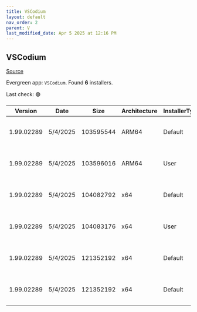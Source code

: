 ```yaml
---
title: VSCodium
layout: default
nav_order: 2
parent: V
last_modified_date: Apr 5 2025 at 12:16 PM
---
```


## VSCodium

[Source](https://vscodium.com)

Evergreen app: `VSCodium`. Found **6** installers.

Last check: 🟢

| Version    | Date     | Size      | Architecture | InstallerType | Type | URI                                                                                                                                                                                                                              |
| ---------- | -------- | --------- | ------------ | ------------- | ---- | -------------------------------------------------------------------------------------------------------------------------------------------------------------------------------------------------------------------------------- |
| 1.99.02289 | 5/4/2025 | 103595544 | ARM64        | Default       | exe  | [https://github.com/VSCodium/vscodium/releases/download/1.99.02289/VSCodiumSetup-arm64-1.99.02289.exe](https://github.com/VSCodium/vscodium/releases/download/1.99.02289/VSCodiumSetup-arm64-1.99.02289.exe)                     |
| 1.99.02289 | 5/4/2025 | 103596016 | ARM64        | User          | exe  | [https://github.com/VSCodium/vscodium/releases/download/1.99.02289/VSCodiumUserSetup-arm64-1.99.02289.exe](https://github.com/VSCodium/vscodium/releases/download/1.99.02289/VSCodiumUserSetup-arm64-1.99.02289.exe)             |
| 1.99.02289 | 5/4/2025 | 104082792 | x64          | Default       | exe  | [https://github.com/VSCodium/vscodium/releases/download/1.99.02289/VSCodiumSetup-x64-1.99.02289.exe](https://github.com/VSCodium/vscodium/releases/download/1.99.02289/VSCodiumSetup-x64-1.99.02289.exe)                         |
| 1.99.02289 | 5/4/2025 | 104083176 | x64          | User          | exe  | [https://github.com/VSCodium/vscodium/releases/download/1.99.02289/VSCodiumUserSetup-x64-1.99.02289.exe](https://github.com/VSCodium/vscodium/releases/download/1.99.02289/VSCodiumUserSetup-x64-1.99.02289.exe)                 |
| 1.99.02289 | 5/4/2025 | 121352192 | x64          | Default       | msi  | [https://github.com/VSCodium/vscodium/releases/download/1.99.02289/VSCodium-x64-1.99.02289.msi](https://github.com/VSCodium/vscodium/releases/download/1.99.02289/VSCodium-x64-1.99.02289.msi)                                   |
| 1.99.02289 | 5/4/2025 | 121352192 | x64          | Default       | msi  | [https://github.com/VSCodium/vscodium/releases/download/1.99.02289/VSCodium-x64-updates-disabled-1.99.02289.msi](https://github.com/VSCodium/vscodium/releases/download/1.99.02289/VSCodium-x64-updates-disabled-1.99.02289.msi) |
